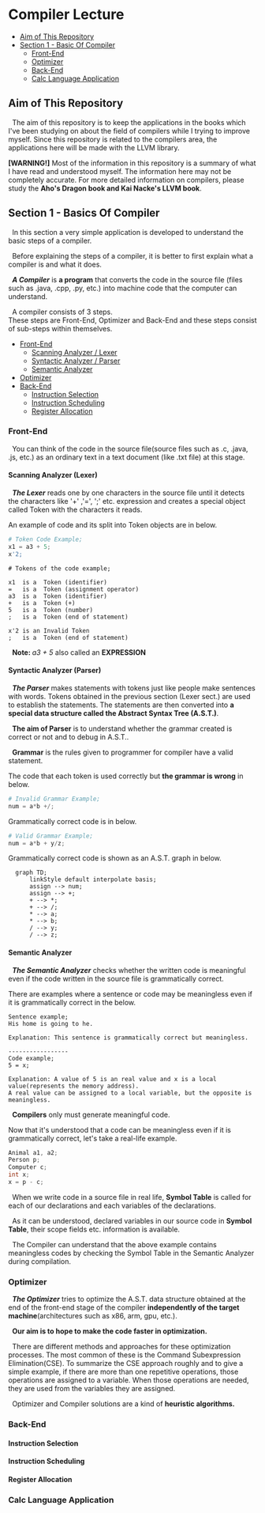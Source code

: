 
#  <b> Compiler Lecture  </b>
* [Aim of This Repository](#aim)
* [Section 1 - Basic Of Compiler](#sect1)
    * [Front-End](#front)
    * [Optimizer](#optimizer)
    * [Back-End](#back)
    * [Calc Language Application](#calc)

<a name="aim"></a>

## <b> Aim of This Repository </b>
&nbsp; The aim of this repository is to keep the applications in the books which I've been studying on about the field of compilers while I trying to improve myself. Since this repository is related to the compilers area, the applications here will be made with the LLVM library.</br>

<b>[WARNING!]</b> Most of the information in this repository is a summary of what I have read and understood myself. The information here may not be completely accurate. For more detailed information on compilers, please study the <b>Aho's Dragon book and Kai Nacke's LLVM book</b>.

<a name="sect1"></a>

##  <b> Section 1 - Basics Of Compiler  </b>
&nbsp; In this section a very simple application is developed to understand the basic steps of a compiler. </br>

&nbsp; Before explaining the steps of a compiler, it is better to first explain what a compiler is and what it does. </br>

&nbsp; <b><i>A Compiler</i></b> is <b>a program</b> that converts the code in the source file (files such as .java, .cpp, .py, etc.) into machine code that the computer can understand.

&nbsp; A compiler consists of 3 steps. </br>
These steps are Front-End, Optimizer and Back-End and these steps consist of sub-steps within themselves.
* [Front-End](#front)
    * [Scanning Analyzer / Lexer](#lexer)
    * [Syntactic Analyzer / Parser](#parser)
    * [Semantic Analyzer](#semantic)
* [Optimizer](#optimizer)
* [Back-End](#back)
    * [Instruction Selection](#insSel)
    * [Instruction Scheduling](#insSch)
    * [Register Allocation](#regAlloc)

<a name="front"></a>

### <b> Front-End </b>
&nbsp; You can think of the code in the source file(source files such as .c, .java, .js, etc.) as an ordinary text in a text document (like .txt file) at this stage. </br>

<a name="lexer"></a>

#### <b> Scanning Analyzer (Lexer) </b>
&nbsp; <b><i>The Lexer</i></b> reads one by one characters in the source file until it detects the characters like  '+' ,'=', ';' etc. expression and creates a special object called Token with the characters it reads. </br>

An example of code and its split into Token objects are in below.
```python
# Token Code Example;
x1 = a3 + 5;
x'2;
```
```
# Tokens of the code example;

x1  is a  Token (identifier)
=   is a  Token (assignment operator)
a3  is a  Token (identifier)
+   is a  Token (+)
5   is a  Token (number)
;   is a  Token (end of statement)

x'2 is an Invalid Token
;   is a  Token (end of statement)
```
&nbsp; <b>Note: </b> <i>a3 + 5</i> also called an <b>EXPRESSION</b>

<a name="parser"></a>

#### <b> Syntactic Analyzer (Parser) </b>

&nbsp; <b><i>The Parser</i></b> makes statements with tokens just like people make sentences with words. Tokens obtained in the previous section (Lexer sect.) are used to establish the statements. The statements are then converted into <b>a special data structure called the Abstract Syntax Tree (A.S.T.)</b>.

&nbsp; <b>The aim of Parser</b> is to understand whether the grammar created is correct or not and to debug in A.S.T..

&nbsp; <b>Grammar</b> is the rules given to programmer for compiler have a valid statement. 

The code that each token is used correctly but <b>the grammar is wrong</b> in below.
```python
# Invalid Grammar Example;
num = a*b +/;
```

Grammatically correct code is in below.
```python
# Valid Grammar Example;
num = a*b + y/z;
```
Grammatically correct code is shown as an A.S.T. graph in below.
```mermaid
  graph TD;
      linkStyle default interpolate basis;
      assign --> num;
      assign --> +;
      + --> *;
      + --> /;
      * --> a;
      * --> b;
      / --> y;
      / --> z;
```
<a name="semantic"></a>

#### <b> Semantic Analyzer </b>
&nbsp; <b><i>The Semantic Analyzer</i></b> checks whether the written code is meaningful even if the code written in the source file is grammatically correct. </br>

There are examples where a sentence or code may be meaningless even if it is grammatically correct in the below.
```
Sentence example; 
His home is going to he.

Explanation: This sentence is grammatically correct but meaningless.

-----------------
Code example;
5 = x;

Explanation: A value of 5 is an real value and x is a local value(represents the memory address).
A real value can be assigned to a local variable, but the opposite is meaningless.
```
&nbsp; <b>Compilers</b> only must generate meaningful code.

Now that it's understood that a code can be meaningless even if it is grammatically correct, let's take a real-life example.
```cpp
Animal a1, a2;
Person p;
Computer c;
int x;
x = p - c;
```
&nbsp; When we write code in a source file in real life, <b>Symbol Table</b> is called for each of our declarations and each variables of the declarations. </br>

&nbsp; As it can be understood, declared variables in our source code in  <b>Symbol Table</b>, their scope fields etc. information is available. </br>

&nbsp; The Compiler can understand that the above example contains meaningless codes by checking the Symbol Table in the Semantic Analyzer during compilation.

<a name="optimizer"></a>

### <b> Optimizer </b>
&nbsp; <b><i>The Optimizer</i></b> tries to optimize the A.S.T. data structure obtained at the end of the front-end stage of the compiler <b>independently of the target machine</b>(architectures such as x86, arm, gpu, etc.).

&nbsp; <b>Our aim is to hope to make the code faster in optimization.</b>

&nbsp; There are different methods and approaches for these optimization processes. The most common of these is the Command Subexpression Elimination(CSE). To summarize the CSE approach roughly and to give a simple example, if there are more than one repetitive operations, those operations are assigned to a variable. When those operations are needed, they are used from the variables they are assigned.

&nbsp; Optimizer and Compiler solutions are a kind of <b>heuristic algorithms.</b>
<a name="back"></a>

### <b> Back-End </b>

<a name="insSel"></a>

#### <b> Instruction Selection </b>

<a name="insSch"></a>

#### <b> Instruction Scheduling </b>

<a name="regAlloc"></a>

#### <b> Register Allocation </b>

<a name="calc"></a>

### <b> Calc Language Application</b>